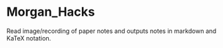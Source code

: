# Morgan_Hacks
Read image/recording of paper notes and outputs notes in markdown and KaTeX notation.
